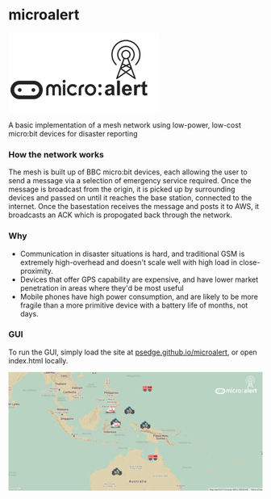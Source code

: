 # microalert
![logo](assets/logo.png)

A basic implementation of a mesh network using low-power, low-cost micro:bit devices for disaster reporting

### How the network works

The mesh is built up of BBC micro:bit devices, each allowing the user to send a message via a selection of emergency service required. Once the message is broadcast from the origin, it is picked up by surrounding devices and passed on until it reaches the base station, connected to the internet. Once the basestation receives the message and posts it to AWS, it broadcasts an ACK which is propogated back through the network.

### Why

* Communication in disaster situations is hard, and traditional GSM is extremely high-overhead and doesn't scale well with high load in close-proximity.
* Devices that offer GPS capability are expensive, and have lower market penetration in areas where they'd be most useful
* Mobile phones have high power consumption, and are likely to be more fragile than a more primitive device with a battery life of months, not days.

### GUI

To run the GUI, simply load the site at [psedge.github.io/microalert](https://psedge.github.io/microalert), or open index.html locally.

![GUI](assets/gui.png)
